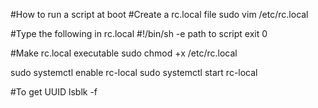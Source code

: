 #How to run a script at boot
#Create a rc.local file
sudo vim /etc/rc.local

#Type the following in rc.local
#!/bin/sh -e
path to script
exit 0

#Make rc.local executable
sudo chmod +x /etc/rc.local

sudo systemctl enable rc-local
sudo systemctl start rc-local



#To get UUID
lsblk -f
